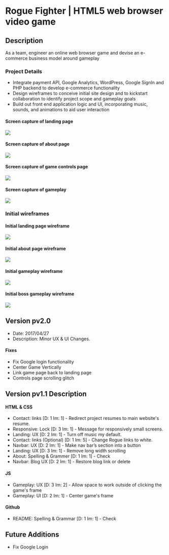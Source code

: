# Rogue Fighter | HTML5 web browser video game

## Description
As a team, engineer an online web browser game and devise an e-commerce business model around gameplay

### Project Details
- Integrate payment API, Google Analytics, WordPress, Google SignIn and PHP backend to develop e-commerce functionality
- Design wireframes to conceive initial site design and to kickstart collaboration to identify project scope and gameplay goals
- Build out front end application logic and UI, incorporating music, sounds, and animations to aid user interaction

#### Screen capture of landing page
<img src="../README_assets/rogue-fighter-landing-page.JPG"/>

#### Screen capture of about page
<img src="../README_assets/rogue-fighter-about-page.jpg"/>

#### Screen capture of game controls page
<img src="../README_assets/rogue-fighter-controls-page.jpg"/>

#### Screen capture of gameplay
<img src="../README_assets/rogue-fighter-game-play.JPG"/>

### Initial wireframes

#### Initial landing page wireframe
<img src="../README_assets/rogue-fighter-landing-wireframe.jpg"/>

#### Initial about page wireframe
<img src="../README_assets/rogue-fighter-credits-wireframe.jpg"/>

#### Initial gameplay wireframe
<img src="../README_assets/rogue-fighter-game-play-wireframe.jpg"/>

#### Initial boss gameplay wireframe
<img src="../README_assets/rogue-fighter-boss-gameplay-wireframe.jpg"/>

## Version pv2.0
* Date: 2017/04/27
* Description: Minor UX & UI Changes.

#### Fixes
* Fix Google login functionality
* Center Game Vertically
* Link game page back to landing page
* Controls page scrolling glitch

## Version pv1.1 Description

#### HTML & CSS
* Contact: links [D: 1 Im: 1] - Redirect project resumes to main website's resume.
* Responsive: Lock [D: 3 Im: 1] - Message for responsively small screens.
* Landing: UX [D: 2 Im: 1] - Turn off music my default.
* Contact: links (Optional) [D: 1 Im: 5] - Change Rogue links to white.
* Navbar: UX [D: 2 Im: 1] - Make nav bar’s section into a button
* Landing: UX [D: 3 Im: 1] - Remove long width scrolling
* About: Spelling & Grammer [D: 1 Im: 1] - Check
* Navbar: Blog UX [D: 2 Im: 1] - Restore blog link or delete

#### JS
* Gameplay: UX [D: 3 Im: 2] - Allow space to work outside of clicking the game's frame
* Gameplay: UI [D: 2 Im: 1] - Center game's frame
#### Github
*  README: Spelling & Grammar [D: 1 Im: 1] - Check

## Future Additions
* Fix Google Login